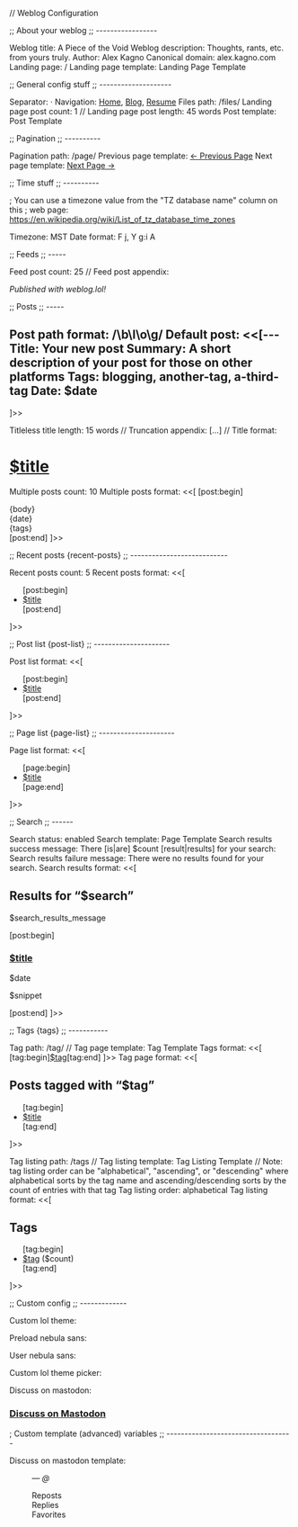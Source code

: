 // Weblog Configuration

;; About your weblog
;; -----------------

Weblog title: A Piece of the Void
Weblog description: Thoughts, rants, etc. from yours truly.
Author: Alex Kagno
Canonical domain: alex.kagno.com
Landing page: /
Landing page template: Landing Page Template


;; General config stuff
;; --------------------

Separator:  · 
Navigation: [Home](https://alex.kagno.com), [Blog](https://alex.kagno.com/blog), [Resume](https://alex.kagno.com/resume)
Files path: /files/
Landing page post count: 1
// Landing page post length: 45 words
Post template: Post Template

;; Pagination
;; ----------

Pagination path: /page/
Previous page template: <span class="previous-page"><a href="$previous_page">← Previous Page</a></span>
Next page template: <span class="next-page"><a href="$next_page">Next Page →</a></span>


;; Time stuff
;; ----------

; You can use a timezone value from the "TZ database name" column on this 
; web page: https://en.wikipedia.org/wiki/List_of_tz_database_time_zones

Timezone: MST
Date format: F j, Y g:i A


;; Feeds
;; -----

Feed post count: 25
// Feed post appendix: <p><em>Published with weblog.lol!</em></p>


;; Posts
;; -----

Post path format: /\b\l\o\g/
Default post: <<[---
Title: Your new post
Summary: A short description of your post for those on other platforms
Tags: blogging, another-tag, a-third-tag
Date: $date
---

]>>

Titleless title length: 15 words
// Truncation appendix:  […]
// Title format: <h1><a href="$permalink">$title</a></h1>

Multiple posts count: 10
Multiple posts format: <<[
[post:begin]
<article>
  {body}
  <aside class="post-info">
    <i class="fa-solid fa-clock"></i> {date}
  </aside>
  <aside class="post-tags">
    {tags}
  </aside>
</article>
[post:end]
]>>

;; Recent posts {recent-posts}
;; ---------------------------

Recent posts count: 5
Recent posts format: <<[
<ul>
[post:begin]<li><a href="$location">$title</a></li>[post:end]
</ul>]>>


;; Post list {post-list}
;; ---------------------

Post list format: <<[
<ul>
[post:begin]<li><a href="$location">$title</a></li>[post:end]
</ul>]>>


;; Page list {page-list}
;; ---------------------

Page list format: <<[
<ul>
[page:begin]<li><a href="$location">$title</a></li>[page:end]
</ul>]>>


;; Search
;; ------

Search status: enabled
Search template: Page Template
Search results success message: There [is|are] $count [result|results] for your search:
Search results failure message: There were no results found for your search.
Search results format: <<[
<h2>Results for “$search”</h2>
<p>$search_results_message</p>
[post:begin]<h3><a href="$location">$title</a></h3>
<p>$date</p>
<p>$snippet</p>[post:end]
]>>


;; Tags {tags}
;; -----------

Tag path: /tag/
// Tag page template: Tag Template
Tags format: <<[
[tag:begin]<a class="tag" href="$tag_location">$tag</a>[tag:end]
]>>
Tag page format: <<[
<h2>Posts tagged with “$tag”</h2>
<ul>
[tag:begin]<li><a href="$location">$title</a></li>[tag:end]
</ul>
]>>

Tag listing path: /tags
// Tag listing template: Tag Listing Template
// Note: tag listing order can be "alphabetical", "ascending", or "descending" where alphabetical sorts by the tag name and ascending/descending sorts by the count of entries with that tag
Tag listing order: alphabetical
Tag listing format: <<[
<h2>Tags</h2>
<ul>
[tag:begin]<li><a href="$location">$tag</a> ($count)</li>[tag:end]
</ul>
]>>

;; Custom config
;; -------------

Custom lol theme: <meta name="theme-color" media="(prefers-color-scheme: light)" content="#472A49"> <meta name="theme-color" media="(prefers-color-scheme: dark)" content="#C1C1F7"> <meta name="color-scheme" content="light dark">

Preload nebula sans: <link rel="preload" href="https://cdn.kagno.com/fonts/NebulaSans-Bold.ttf" as="font" type="font/ttf" fetchpriority="high" crossorigin><link rel="preload" href="https://cdn.kagno.com/fonts/NebulaSans-Regular.ttf" as="font" type="font/ttf" fetchpriority="high" crossorigin><link rel="preload" href="https://cdn.kagno.com/fonts/NebulaSans-Light.ttf" as="font" type="font/ttf" crossorigin>

User nebula sans: <style>font-family: NebulaSans;</style>

Custom lol theme picker: <script>(function(){const Theme={AUTO:'auto',LIGHT:'light',DARK:'dark'};const THEME_STORAGE_KEY='theme';const THEME_OWNER=document.documentElement;const cachedTheme=localStorage.getItem(THEME_STORAGE_KEY);if(cachedTheme){THEME_OWNER.dataset[THEME_STORAGE_KEY]=cachedTheme}document.addEventListener('DOMContentLoaded',()=>{const themePicker=document.getElementById('theme-picker');if(!themePicker){return}themePicker.addEventListener('change',(e)=>{const theme=e.target.value;if(theme===Theme.AUTO){delete THEME_OWNER.dataset[THEME_STORAGE_KEY];localStorage.removeItem(THEME_STORAGE_KEY)}else{THEME_OWNER.dataset[THEME_STORAGE_KEY]=theme;localStorage.setItem(THEME_STORAGE_KEY,theme)}});const initialTheme=cachedTheme??Theme.AUTO;themePicker.querySelector('input[checked]').removeAttribute('checked');themePicker.querySelector(`input[value="${ initialTheme }"]`).setAttribute('checked','')})})();</script>

Discuss on mastodon: <mastodon-post><h3 class="u-spacing--top"><i class="fa-brands fa-mastodon"></i><a href="$postURL" rel="me">Discuss on Mastodon</a></h3></mastodon-post>


; Custom template (advanced) variables
;; -----------------------------------

Discuss on mastodon template: <figure class="mastodon-post"><blockquote class="mastodon-post__quote" data-key="content"></blockquote><figcaption class="mastodon-post__caption"><cite> — <a data-key="url" rel="me"><span data-key="username"></span>@<span data-key="hostname"></span></a></cite><dl class="mastodon-post__stats"><div class="mastodon-post__stat"><dt><i class="fa-solid fa-retweet u-color--purple u-gap--right"></i>Reposts</dt><dd data-key="reblogs_count"></dd></div><div class="mastodon-post__stat"><dt><i class="fa-solid fa-comment u-color--purple u-gap--right"></i>Replies</dt><dd data-key="replies_count"></dd></div><div class="mastodon-post__stat"><dt><i class="fa-solid fa-star u-color--purple u-gap--right"></i>Favorites</dt><dd data-key="favourites_count"></dd></div></dl></figcaption></figure>